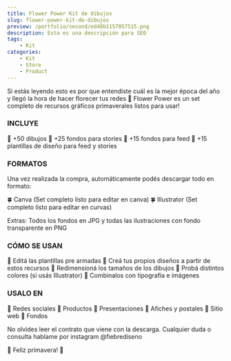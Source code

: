 ```yaml
---
title: Flower Power Kit de dibujos
slug: flower-power-kit-de-dibujos
preview: /portfolio/second/ed48b1157057515.png
description: Esta es una descripción para SEO
tags:
    - Kit
categories:
    - Kit
    - Store
    - Product
---
```


Si estás leyendo esto es por que entendiste cuál es la mejor época del año y llegó la hora de hacer florecer tus redes 🌸
Flower Power es un set completo de recursos gráficos primaverales listos para usar!

### INCLUYE
🌸 +50 dibujos
🌸 +25 fondos para stories
🌸 +15 fondos para feed
🌸 +15 plantillas de diseño para feed y stories

### FORMATOS
Una vez realizada la compra, automáticamente
podés descargar todo en formato:

🍀 Canva (Set completo listo para editar en canva)
🍀 Illustrator (Set completo listo para editar en curvas)

Extras: Todos los fondos en JPG
y todas las ilustraciones con fondo transparente en PNG

### CÓMO SE USAN

🌺 Editá las plantillas pre armadas
🌺 Creá tus propios diseños a partir de estos recursos
🌺 Redimensioná los tamaños de los dibujos
🌺 Probá distintos colores (si usás Illustrator)
🌺 Combinalos con tipografía e imágenes

### USALO EN

🌼 Redes sociales
🌼 Productos
🌼 Presentaciones
🌼 Afiches y postales
🌼 Sitio web
🌼 Fondos

No olvides leer el contrato que viene con la descarga.
Cualquier duda o consulta hablame por instagram @fiebrediseno

🌴 Feliz primavera! 🌴